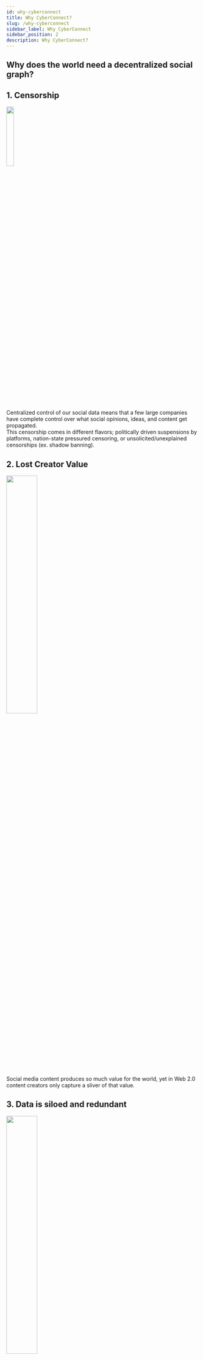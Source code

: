 ```yaml
---
id: why-cyberconnect
title: Why CyberConnect?
slug: /why-cyberconnect
sidebar_label: Why CyberConnect
sidebar_position: 2
description: Why CyberConnect?
---
```


## Why does the world need a decentralized social graph?

## 1. Censorship

<img src="/img/v2/social-censorship.jpeg"  width="20%" height="20%" align="center"/>

Centralized control of our social data means that a few large companies have complete control over what social opinions, ideas, and content get propagated. <br/> This censorship comes in different flavors; politically driven suspensions by platforms, nation-state pressured censoring, or unsolicited/unexplained censorships (ex. shadow banning).
<br clear="left"/>

## 2. Lost Creator Value

<div>
<img src="/img/v2/zuck-stealing.jpeg"  width="40%" height="40%" align="center"/>
</div>

Social media content produces so much value for the world, yet in Web 2.0 content creators only capture a sliver of that value.
<br clear="left"/>

## 3. Data is siloed and redundant

<div>
<img src="/img/v2/walled-gardens.jpeg"  width="40%" height="40%" align="center"/>
</div>

In the centralized structure of Web 2.0, our social data/graphs are “walled gardens”. Moving your data between systems is incredibly difficult and usually not possible. This creates a high switching costs; it adds friction for users and wastes time as users repeatedly build and declare connections whenever onboarding a new application.

## 4. Stifled Innovation

<div>
<img src="/img/v2/man-stealing-ideas.jpeg"  width="40%" height="40%" align="center"/>
</div>

Siloed data also means reduced innovation. With only a few players having access to all our data, independent developers are unable to explore that data and build useful products on top of it. If someone has an idea for a better Instagram frontend, or a better feed algorithm, they don’t have the ability to leverage all the data that’s been generated by users to build out their idea; even with consent from those users. Discord is an example of a Web2 that is slightly opening up this with their developer SDK for bots, but it’s still limited and only exposes what the company decides it wants to share

**Read more about why we think the world needs a decentralized social graph in our blog post:**

<iframe src="https://mirror.xyz/cyberlab.eth/Rqr8tiXed6helt5LfSotEdLFxB6Kv_fA1Poz3K_6g0c"></iframe>
